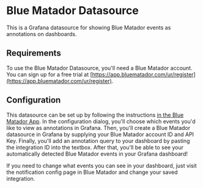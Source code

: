 # Blue Matador Datasource

This is a Grafana datasource for showing Blue Matador events as annotations on dashboards.

## Requirements

To use the Blue Matador Datasource, you'll need a Blue Matador account. You can sign up for a free trial at [https://app.bluematador.com/ur/register](https://app.bluematador.com/ur/register).

## Configuration

This datasource can be set up by following the instructions [in the Blue Matador App](https://app.bluematador.com/ur/app#/setup/notifications/grafana). In the configuration dialog, you'll choose which events you'd like to view as annotations in Grafana. Then, you'll create a Blue Matador datasource in Grafana by supplying your Blue Matador account ID and API Key. Finally, you'll add an annotation query to your dashboard by pasting the integration ID into the textbox. After that, you'll be able to see your automatically detected Blue Matador events in your Grafana dashboard!

If you need to change what events you can see in your dashboard, just visit the notification config page in Blue Matador and change your saved integration.
